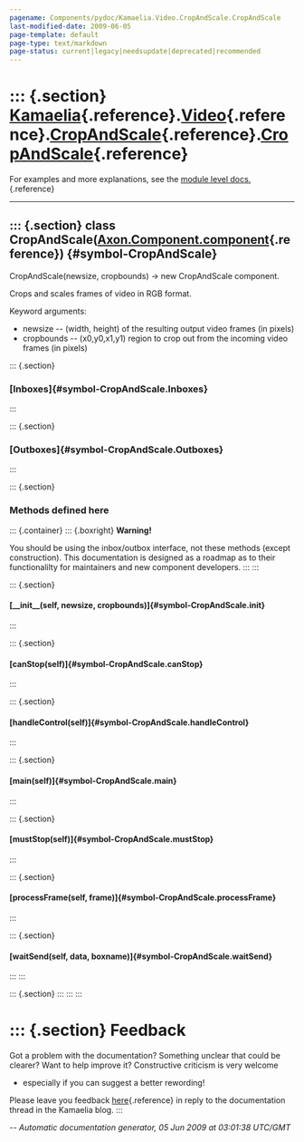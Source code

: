 ```yaml
---
pagename: Components/pydoc/Kamaelia.Video.CropAndScale.CropAndScale
last-modified-date: 2009-06-05
page-template: default
page-type: text/markdown
page-status: current|legacy|needsupdate|deprecated|recommended
---
```

::: {.section}
[Kamaelia](/Components/pydoc/Kamaelia.html){.reference}.[Video](/Components/pydoc/Kamaelia.Video.html){.reference}.[CropAndScale](/Components/pydoc/Kamaelia.Video.CropAndScale.html){.reference}.[CropAndScale](/Components/pydoc/Kamaelia.Video.CropAndScale.CropAndScale.html){.reference}
=============================================================================================================================================================================================================================================================================================

For examples and more explanations, see the [module level
docs.](/Components/pydoc/Kamaelia.Video.CropAndScale.html){.reference}

------------------------------------------------------------------------

::: {.section}
class CropAndScale([Axon.Component.component](/Docs/Axon/Axon.Component.component.html){.reference}) {#symbol-CropAndScale}
----------------------------------------------------------------------------------------------------

CropAndScale(newsize, cropbounds) -\> new CropAndScale component.

Crops and scales frames of video in RGB format.

Keyword arguments:

-   newsize \-- (width, height) of the resulting output video frames (in
    pixels)
-   cropbounds \-- (x0,y0,x1,y1) region to crop out from the incoming
    video frames (in pixels)

::: {.section}
### [Inboxes]{#symbol-CropAndScale.Inboxes}
:::

::: {.section}
### [Outboxes]{#symbol-CropAndScale.Outboxes}
:::

::: {.section}
### Methods defined here

::: {.container}
::: {.boxright}
**Warning!**

You should be using the inbox/outbox interface, not these methods
(except construction). This documentation is designed as a roadmap as to
their functionalilty for maintainers and new component developers.
:::
:::

::: {.section}
#### [\_\_init\_\_(self, newsize, cropbounds)]{#symbol-CropAndScale.__init__}
:::

::: {.section}
#### [canStop(self)]{#symbol-CropAndScale.canStop}
:::

::: {.section}
#### [handleControl(self)]{#symbol-CropAndScale.handleControl}
:::

::: {.section}
#### [main(self)]{#symbol-CropAndScale.main}
:::

::: {.section}
#### [mustStop(self)]{#symbol-CropAndScale.mustStop}
:::

::: {.section}
#### [processFrame(self, frame)]{#symbol-CropAndScale.processFrame}
:::

::: {.section}
#### [waitSend(self, data, boxname)]{#symbol-CropAndScale.waitSend}
:::
:::

::: {.section}
:::
:::
:::

::: {.section}
Feedback
========

Got a problem with the documentation? Something unclear that could be
clearer? Want to help improve it? Constructive criticism is very welcome
- especially if you can suggest a better rewording!

Please leave you feedback
[here](../../../cgi-bin/blog/blog.cgi?rm=viewpost&nodeid=1142023701){.reference}
in reply to the documentation thread in the Kamaelia blog.
:::

*\-- Automatic documentation generator, 05 Jun 2009 at 03:01:38 UTC/GMT*
